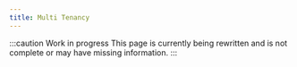 ```yaml
---
title: Multi Tenancy
---
```


:::caution Work in progress
This page is currently being rewritten and is not complete or may have missing information.
:::
